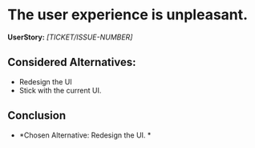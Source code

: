 # The user experience is unpleasant.
**UserStory:** *[TICKET/ISSUE-NUMBER]*

## Considered Alternatives:
* Redesign the UI
* Stick with the current UI.

## Conclusion
* *Chosen Alternative: Redesign the UI. *